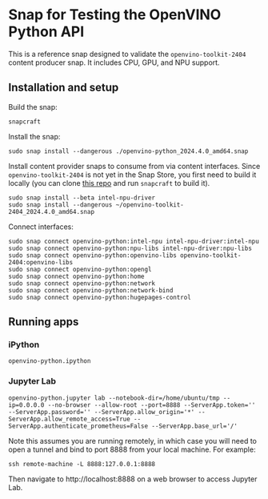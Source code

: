 # Snap for Testing the OpenVINO Python API

This is a reference snap designed to validate the `openvino-toolkit-2404` content producer snap. It includes CPU, GPU, and NPU support.

## Installation and setup

Build the snap:

```
snapcraft
```

Install the snap:

```
sudo snap install --dangerous ./openvino-python_2024.4.0_amd64.snap
```

Install content provider snaps to consume from via content interfaces. Since `openvino-toolkit-2404` is not yet in the Snap Store, you first need to build it locally (you can clone [this repo](https://github.com/kenvandine/openvino-toolkit-snap) and run `snapcraft` to build it).

```
sudo snap install --beta intel-npu-driver
sudo snap install --dangerous ~/openvino-toolkit-2404_2024.4.0_amd64.snap
```

Connect interfaces:

```
sudo snap connect openvino-python:intel-npu intel-npu-driver:intel-npu
sudo snap connect openvino-python:npu-libs intel-npu-driver:npu-libs
sudo snap connect openvino-python:openvino-libs openvino-toolkit-2404:openvino-libs
sudo snap connect openvino-python:opengl
sudo snap connect openvino-python:home
sudo snap connect openvino-python:network
sudo snap connect openvino-python:network-bind
sudo snap connect openvino-python:hugepages-control
```

## Running apps

### iPython

```
openvino-python.ipython
```

### Jupyter Lab

```
openvino-python.jupyter lab --notebook-dir=/home/ubuntu/tmp --ip=0.0.0.0 --no-browser --allow-root --port=8888 --ServerApp.token='' --ServerApp.password='' --ServerApp.allow_origin='*' --ServerApp.allow_remote_access=True --ServerApp.authenticate_prometheus=False --ServerApp.base_url='/'
```

Note this assumes you are running remotely, in which case you will need to open a tunnel and bind to port 8888 from your local machine. For example:

```
ssh remote-machine -L 8888:127.0.0.1:8888
```

Then navigate to http://localhost:8888 on a web browser to access Jupyter Lab.
